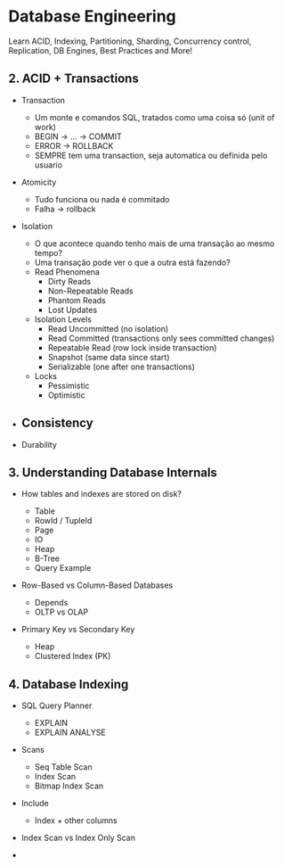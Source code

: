 # Database Engineering

Learn ACID, Indexing, Partitioning, Sharding, Concurrency control, Replication, DB Engines, Best Practices and More!

## 2. ACID + Transactions

- Transaction
    - Um monte e comandos SQL, tratados como uma coisa só (unit of work)
    - BEGIN -> ... -> COMMIT
    - ERROR -> ROLLBACK
    - SEMPRE tem uma transaction, seja automatica ou definida pelo usuario

- Atomicity
    - Tudo funciona ou nada é commitado
    - Falha -> rollback

- Isolation
    - O que acontece quando tenho mais de uma transação ao mesmo tempo?
    - Uma transação pode ver o que a outra está fazendo?
    - Read Phenomena
        - Dirty Reads
        - Non-Repeatable Reads
        - Phantom Reads
        - Lost Updates
    - Isolation Levels
        - Read Uncommitted (no isolation)
        - Read Committed (transactions only sees committed changes)
        - Repeatable Read (row lock inside transaction)
        - Snapshot (same data since start)
        - Serializable (one after one transactions)
    - Locks
        - Pessimistic
        - Optimistic

- Consistency
    - 

- Durability


## 3. Understanding Database Internals

- How tables and indexes are stored on disk?
    - Table
    - RowId / TupleId
    - Page
    - IO
    - Heap
    - B-Tree
    - Query Example

- Row-Based vs Column-Based Databases
    - Depends
    - OLTP vs OLAP

- Primary Key vs Secondary Key
    - Heap
    - Clustered Index (PK)

## 4. Database Indexing

- SQL Query Planner
    - EXPLAIN
    - EXPLAIN ANALYSE

- Scans
    - Seq Table Scan
    - Index Scan
    - Bitmap Index Scan

- Include
    - Index + other columns

- Index Scan vs Index Only Scan

- 







